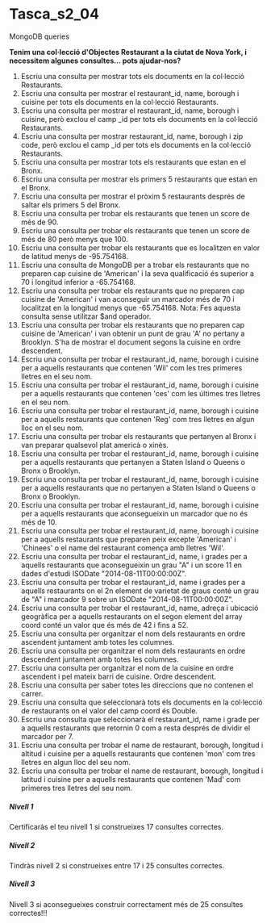 # Tasca_s2_04
MongoDB queries

**Tenim una col·lecció d'Objectes Restaurant a la ciutat de Nova York, i necessitem algunes consultes... pots ajudar-nos?**

1. Escriu una consulta per mostrar tots els documents en la col·lecció Restaurants.
2. Escriu una consulta per mostrar el restaurant_id, name, borough i cuisine per tots els documents en la col·lecció Restaurants.
3. Escriu una consulta per mostrar el restaurant_id, name, borough i cuisine, però exclou el camp _id per tots els documents en la col·lecció Restaurants.
4. Escriu una consulta per mostrar restaurant_id, name, borough i zip code, però exclou el camp _id per tots els documents en la col·lecció Restaurants.
5. Escriu una consulta per mostrar tots els restaurants que estan en el Bronx.
6. Escriu una consulta per mostrar els primers 5 restaurants que estan en el Bronx.
7. Escriu una consulta per mostrar el pròxim 5 restaurants després de saltar els primers 5 del Bronx.
8. Escriu una consulta per trobar els restaurants que tenen un score de més de 90.
9. Escriu una consulta per trobar els restaurants que tenen un score de més de 80 però menys que 100.
10. Escriu una consulta per trobar els restaurants que es localitzen en valor de latitud menys de -95.754168.
11. Escriu una consulta de MongoDB per a trobar els restaurants que no preparen cap cuisine de 'American' i la seva qualificació és superior a 70 i longitud inferior a -65.754168.
12. Escriu una consulta per trobar els restaurants que no preparen cap cuisine de 'American' i van aconseguir un marcador més de 70 i localitzat en la longitud menys que -65.754168. Nota: Fes aquesta consulta sense utilitzar $and operador.
13. Escriu una consulta per trobar els restaurants que no preparen cap cuisine de 'American' i van obtenir un punt de grau 'A' no pertany a Brooklyn. S'ha de mostrar el document segons la cuisine en ordre descendent.
14. Escriu una consulta per trobar el restaurant_id, name, borough i cuisine per a aquells restaurants que contenen 'Wil' com les tres primeres lletres en el seu nom.
15. Escriu una consulta per trobar el restaurant_id, name, borough i cuisine per a aquells restaurants que contenen 'ces' com les últimes tres lletres en el seu nom.
16. Escriu una consulta per trobar el restaurant_id, name, borough i cuisine per a aquells restaurants que contenen 'Reg' com tres lletres en algun lloc en el seu nom.
17. Escriu una consulta per trobar els restaurants que pertanyen al Bronx i van preparar qualsevol plat americà o xinès.
18. Escriu una consulta per trobar el restaurant_id, name, borough i cuisine per a aquells restaurants que pertanyen a Staten Island o Queens o Bronx o Brooklyn.
19. Escriu una consulta per trobar el restaurant_id, name, borough i cuisine per a aquells restaurants que no pertanyen a Staten Island o Queens o Bronx o Brooklyn.
20. Escriu una consulta per trobar el restaurant_id, name, borough i cuisine per a aquells restaurants que aconsegueixin un marcador que no és més de 10.
21. Escriu una consulta per trobar el restaurant_id, name, borough i cuisine per a aquells restaurants que preparen peix excepte 'American' i 'Chinees' o el name del restaurant comença amb lletres 'Wil'.
22. Escriu una consulta per trobar el restaurant_id, name, i grades per a aquells restaurants que aconsegueixin un grau "A" i un score 11 en dades d'estudi ISODate "2014-08-11T00:00:00Z".
23. Escriu una consulta per trobar el restaurant_id, name i grades per a aquells restaurants on el 2n element de varietat de graus conté un grau de "A" i marcador 9 sobre un ISODate "2014-08-11T00:00:00Z".
24. Escriu una consulta per trobar el restaurant_id, name, adreça i ubicació geogràfica per a aquells restaurants on el segon element del array coord conté un valor que és més de 42 i fins a 52.
25. Escriu una consulta per organitzar el nom dels restaurants en ordre ascendent juntament amb totes les columnes.
26. Escriu una consulta per organitzar el nom dels restaurants en ordre descendent juntament amb totes les columnes.
27. Escriu una consulta per organitzar el nom de la cuisine en ordre ascendent i pel mateix barri de cuisine. Ordre descendent.
28. Escriu una consulta per saber totes les direccions que no contenen el carrer.
29. Escriu una consulta que seleccionarà tots els documents en la col·lecció de restaurants on el valor del camp coord és Double.
30. Escriu una consulta que seleccionarà el restaurant_id, name i grade per a aquells restaurants que retornin 0 com a resta després de dividir el marcador per 7.
31. Escriu una consulta per trobar el name de restaurant, borough, longitud i altitud i cuisine per a aquells restaurants que contenen 'mon' com tres lletres en algun lloc del seu nom.
32. Escriu una consulta per trobar el name de restaurant, borough, longitud i latitud i cuisine per a aquells restaurants que contenen 'Mad' com primeres tres lletres del seu nom.

##### Nivell 1

Certificaràs el teu nivell 1 si construeixes 17 consultes correctes.

##### Nivell 2

Tindràs nivell 2 si construeixes entre 17 i 25 consultes correctes.

##### Nivell 3

Nivell 3 si aconsegueixes construir correctament més de 25 consultes correctes!!!
